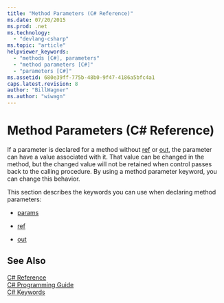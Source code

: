 ```yaml
---
title: "Method Parameters (C# Reference)"
ms.date: 07/20/2015
ms.prod: .net
ms.technology: 
  - "devlang-csharp"
ms.topic: "article"
helpviewer_keywords: 
  - "methods [C#], parameters"
  - "method parameters [C#]"
  - "parameters [C#]"
ms.assetid: 680e39ff-775b-48b0-9f47-4186a5bfc4a1
caps.latest.revision: 8
author: "BillWagner"
ms.author: "wiwagn"
---
```

# Method Parameters (C# Reference)
If a parameter is declared for a method without [ref](../../../csharp/language-reference/keywords/ref.md) or [out](../../../csharp/language-reference/keywords/out.md), the parameter can have a value associated with it. That value can be changed in the method, but the changed value will not be retained when control passes back to the calling procedure. By using a method parameter keyword, you can change this behavior.  
  
 This section describes the keywords you can use when declaring method parameters:  
  
-   [params](../../../csharp/language-reference/keywords/params.md)  
  
-   [ref](../../../csharp/language-reference/keywords/ref.md)  
  
-   [out](../../../csharp/language-reference/keywords/out.md)  
  
## See Also  
 [C# Reference](../../../csharp/language-reference/index.md)  
 [C# Programming Guide](../../../csharp/programming-guide/index.md)  
 [C# Keywords](../../../csharp/language-reference/keywords/index.md)

